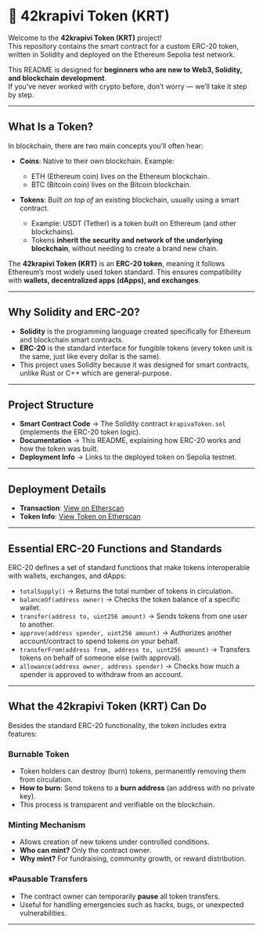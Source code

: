 
# 🌱 42krapivi Token (KRT)

Welcome to the **42krapivi Token (KRT)** project!  
This repository contains the smart contract for a custom ERC-20 token, written in Solidity and deployed on the Ethereum Sepolia test network.  

This README is designed for **beginners who are new to Web3, Solidity, and blockchain development**.  
If you’ve never worked with crypto before, don’t worry — we’ll take it step by step.

---

##  What Is a Token?

In blockchain, there are two main concepts you’ll often hear:

- **Coins**: Native to their own blockchain. Example:  
  - ETH (Ethereum coin) lives on the Ethereum blockchain.  
  - BTC (Bitcoin coin) lives on the Bitcoin blockchain.  

- **Tokens**: Built *on top of* an existing blockchain, usually using a smart contract.  
  - Example: USDT (Tether) is a token built on Ethereum (and other blockchains).  
  - Tokens **inherit the security and network of the underlying blockchain**, without needing to create a brand new chain.  

The **42krapivi Token (KRT)** is an **ERC-20 token**, meaning it follows Ethereum’s most widely used token standard. This ensures compatibility with **wallets, decentralized apps (dApps), and exchanges**.

---

##  Why Solidity and ERC-20?

- **Solidity** is the programming language created specifically for Ethereum and blockchain smart contracts.  
- **ERC-20** is the standard interface for fungible tokens (every token unit is the same, just like every dollar is the same).  
- This project uses Solidity because it was designed for smart contracts, unlike Rust or C++ which are general-purpose.  

---

##  Project Structure

- **Smart Contract Code** → The Solidity contract `krapivaToken.sol` (implements the ERC-20 token logic).  
- **Documentation** → This README, explaining how ERC-20 works and how the token was built.  
- **Deployment Info** → Links to the deployed token on Sepolia testnet.  

---

##  Deployment Details

- **Transaction**: [View on Etherscan](https://sepolia.etherscan.io/tx/0xb96e6d7858ce411b6731b43b75451d08b1cf258146e12afee7b873673b194e96)  
- **Token Info**: [View Token on Etherscan](https://sepolia.etherscan.io/token/0xcdfc63d099a1011e1aeab37b2b9bc819f1cbf4c2)  

---

## Essential ERC-20 Functions and Standards

ERC-20 defines a set of standard functions that make tokens interoperable with wallets, exchanges, and dApps:

- `totalSupply()` → Returns the total number of tokens in circulation.  
- `balanceOf(address owner)` → Checks the token balance of a specific wallet.  
- `transfer(address to, uint256 amount)` → Sends tokens from one user to another.  
- `approve(address spender, uint256 amount)` → Authorizes another account/contract to spend tokens on your behalf.  
- `transferFrom(address from, address to, uint256 amount)` → Transfers tokens on behalf of someone else (with approval).  
- `allowance(address owner, address spender)` → Checks how much a spender is approved to withdraw from an account.  

---

##  What the **42krapivi Token (KRT)** Can Do

Besides the standard ERC-20 functionality, the token includes extra features:

###  Burnable Token
- Token holders can destroy (burn) tokens, permanently removing them from circulation.  
- **How to burn**: Send tokens to a **burn address** (an address with no private key).  
- This process is transparent and verifiable on the blockchain.  

###  Minting Mechanism
- Allows creation of new tokens under controlled conditions.  
- **Who can mint?** Only the contract owner.  
- **Why mint?** For fundraising, community growth, or reward distribution.  

### ⏸Pausable Transfers
- The contract owner can temporarily **pause** all token transfers.  
- Useful for handling emergencies such as hacks, bugs, or unexpected vulnerabilities.  

---

